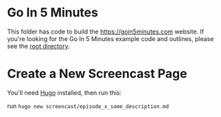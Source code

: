 # Go In 5 Minutes

This folder has code to build the https://goin5minutes.com website. If you're looking for
the Go In 5 Minutes example code and outlines, please see the [root directory](https://github.com/arschles/go-in-5-minutes).

# Create a New Screencast Page

You'll need [Hugo](https://gohugo.io/) installed, then run this:

run `hugo new screencast/episode_x_some_description.md`
